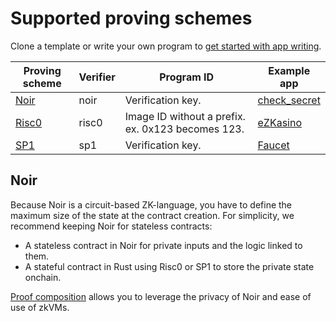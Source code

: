 # Supported proving schemes

Clone a template or write your own program to [get started with app writing](../quickstart/your-first-app.md).

| Proving scheme | Verifier | Program ID | Example app |
|----------------|----------|---------------------------------------------------|---|
| [Noir](https://noir-lang.org/docs/)     | noir     | Verification key. | [check_secret](https://github.com/Hyle-org/examples/tree/main/check-secret-noir) |
| [Risc0](https://risc0.com/docs/)    | risc0    | Image ID without a prefix. ex. 0x123 becomes 123. | [eZKasino](https://github.com/hyli-org/ezcasino/tree/main/contracts)|
| [SP1](https://docs.succinct.xyz/docs/introduction)        | sp1   | Verification key.       | [Faucet](https://github.com/hyli-org/faucet/tree/main/contracts)|

## Noir

Because Noir is a circuit-based ZK-language, you have to define the maximum size of the state at the contract creation. For simplicity, we recommend keeping Noir for stateless contracts:

- A stateless contract in Noir for private inputs and the logic linked to them.
- A stateful contract in Rust using Risc0 or SP1 to store the private state onchain.

[Proof composition](https://docs.hyli.org/concepts/proof-composition/) allows you to leverage the privacy of Noir and ease of use of zkVMs.
